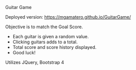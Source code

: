 Guitar Game

Deployed version: https://mgamatero.github.io/GuitarGame/

Objective is to match the Goal Score.
 - Each guitar is given a random value.
 - Clicking guitars adds to a total.
 - Total score and score history displayed.
 - Good luck!

Utilizes JQuery, Bootstrap 4

